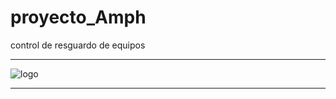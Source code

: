 # proyecto_Amph
control de resguardo de equipos

***
![logo](https://www.audinate.com/sites/default/files/Logo_Amphenol.png)

***

